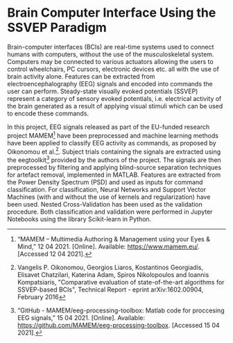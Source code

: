 # Brain Computer Interface Using the SSVEP Paradigm

Brain-computer interfaces (BCIs) are real-time systems used to connect humans with computers, without the use of the musculoskeletal system. Computers may be connected to various actuators allowing the users to control wheelchairs, PC cursors, electronic devices etc. all with the use of brain activity alone. Features can be extracted from electroencephalography (EEG) signals and encoded into commands the user can perform. Steady-state visually evoked potentials (SSVEP) represent a category of sensory evoked potentials, i.e. electrical activity of the brain generated as a result of applying visual stimuli which can be used to encode these commands.

In this project, EEG signals released as part of the EU-funded research project MAMEM[^1] have been preprocessed and machine learning methods have been applied to classify EEG activity as commands, as proposed by Oikonomou et al.[^2]. Subject trials containing the signals are extracted using the eegtoolkit[^3] provided by the authors of the project. The signals are then preprocessed by filtering and applying blind-source separation techniques for artefact removal, implemented in MATLAB. Features are extracted from the Power Density Spectrum (PSD) and used as inputs for command classification. For classification, Neural Networks and Support Vector Machines (with and without the use of kernels and regularization) have been used. Nested Cross-Validation has been used as the validation procedure. Both classification and validation were performed in Jupyter Notebooks using the library Scikit-learn in Python.

[^1]: “MAMEM – Multimedia Authoring & Management using your Eyes & Mind,” 12 04 2021. [Online]. Available: https://www.mamem.eu/. [Accessed 12 04 2021].

[^2]: Vangelis P. Oikonomou, Georgios Liaros, Kostantinos Georgiadis, Elisavet Chatzilari, Katerina Adam, Spiros Nikolopoulos and Ioannis Kompatsiaris, "Comparative evaluation of state-of-the-art algorithms for SSVEP-based BCIs", Technical Report - eprint arXiv:1602.00904, February 2016

[^3]: “GitHub - MAMEM/eeg-processing-toolbox: Matlab code for proccesing EEG signals,” 15 04 2021. [Online]. Available: https://github.com/MAMEM/eeg-processing-toolbox. [Accessed 15 04 2021].
